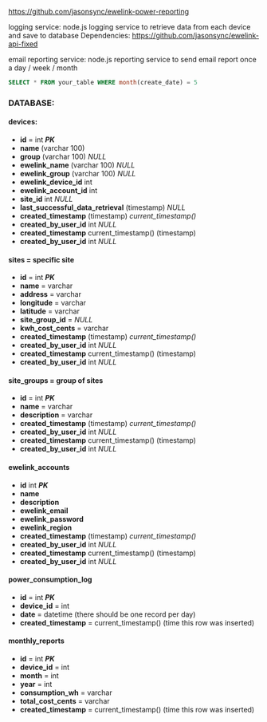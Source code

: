 https://github.com/jasonsync/ewelink-power-reporting

logging service:
node.js logging service to retrieve data from each device and save to database
Dependencies: https://github.com/jasonsync/ewelink-api-fixed

email reporting service:
node.js reporting service to send email report once a day / week / month

  ```sql
  SELECT * FROM your_table WHERE month(create_date) = 5
  ```



### DATABASE:

#### devices:
 - **id** = int ***PK***
 - **name** (varchar 100)
 - **group** (varchar 100) _NULL_
 - **ewelink_name** (varchar 100) _NULL_
 - **ewelink_group** (varchar 100) _NULL_
 - **ewelink_device_id** int
 - **ewelink_account_id** int
 - **site_id** int _NULL_
 - **last_successful_data_retrieval** (timestamp) _NULL_
 - **created_timestamp** (timestamp) _current_timestamp()_
 - **created_by_user_id** int _NULL_
 - **created_timestamp** current_timestamp() (timestamp)
 - **created_by_user_id** int _NULL_


#### sites = specific site
 - **id** = int ***PK***
 - **name** = varchar
 - **address** = varchar
 - **longitude** = varchar
 - **latitude** = varchar
 - **site_group_id** = _NULL_
 - **kwh_cost_cents** = varchar
 - **created_timestamp** (timestamp) _current_timestamp()_
 - **created_by_user_id** int _NULL_
 - **created_timestamp** current_timestamp() (timestamp)
 - **created_by_user_id** int _NULL_

#### site_groups = group of sites
 - **id** = int ***PK***
 - **name** = varchar
 - **description** = varchar
 - **created_timestamp** (timestamp) _current_timestamp()_
 - **created_by_user_id** int _NULL_
 - **created_timestamp** current_timestamp() (timestamp)
 - **created_by_user_id** int _NULL_

#### ewelink_accounts
- **id** int ***PK***
- **name**
- **description**
- **ewelink_email**
- **ewelink_password**
- **ewelink_region**
- **created_timestamp** (timestamp) _current_timestamp()_
- **created_by_user_id** int _NULL_
- **created_timestamp** current_timestamp() (timestamp)
- **created_by_user_id** int _NULL_

#### power_consumption_log
 - **id** = int ***PK***
 - **device_id** = int
 - **date** = datetime (there should be one record per day)
 - **created_timestamp** = current_timestamp() (time this row was inserted)

#### monthly_reports
 - **id** = int ***PK***
 - **device_id** = int
 - **month** = int
 - **year** = int
 - **consumption_wh** = varchar
 - **total_cost_cents** = varchar
 - **created_timestamp** = current_timestamp() (time this row was inserted)
